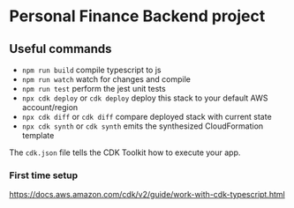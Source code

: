 # Personal Finance Backend project

## Useful commands

* `npm run build`   compile typescript to js
* `npm run watch`   watch for changes and compile
* `npm run test`    perform the jest unit tests
* `npx cdk deploy` or `cdk deploy`  deploy this stack to your default AWS account/region
* `npx cdk diff` or `cdk diff`    compare deployed stack with current state
* `npx cdk synth` or `cdk synth`   emits the synthesized CloudFormation template

The `cdk.json` file tells the CDK Toolkit how to execute your app.

### First time setup
https://docs.aws.amazon.com/cdk/v2/guide/work-with-cdk-typescript.html
